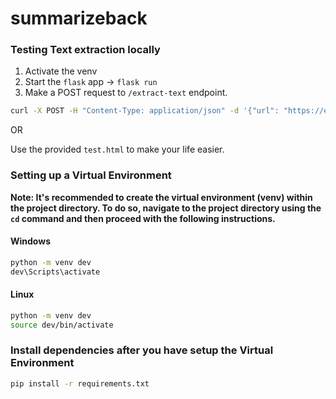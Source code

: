 # summarizeback

### Testing Text extraction locally
1. Activate the venv
2. Start the `flask` app -> `flask run`
3. Make a POST request to `/extract-text` endpoint.
```bash
curl -X POST -H "Content-Type: application/json" -d '{"url": "https://example.com"}' http://127.0.0.1:5000/extract-text
```
OR

Use the provided `test.html` to make your life easier.


### Setting up a Virtual Environment

**Note: It's recommended to create the virtual environment (venv) within the project directory. To do so, navigate to the project directory using the `cd` command and then proceed with the following instructions.**

#### Windows

```bash
python -m venv dev
dev\Scripts\activate
```

#### Linux
```bash
python -m venv dev
source dev/bin/activate
```

### Install dependencies after you have setup the Virtual Environment
```bash
pip install -r requirements.txt
```
